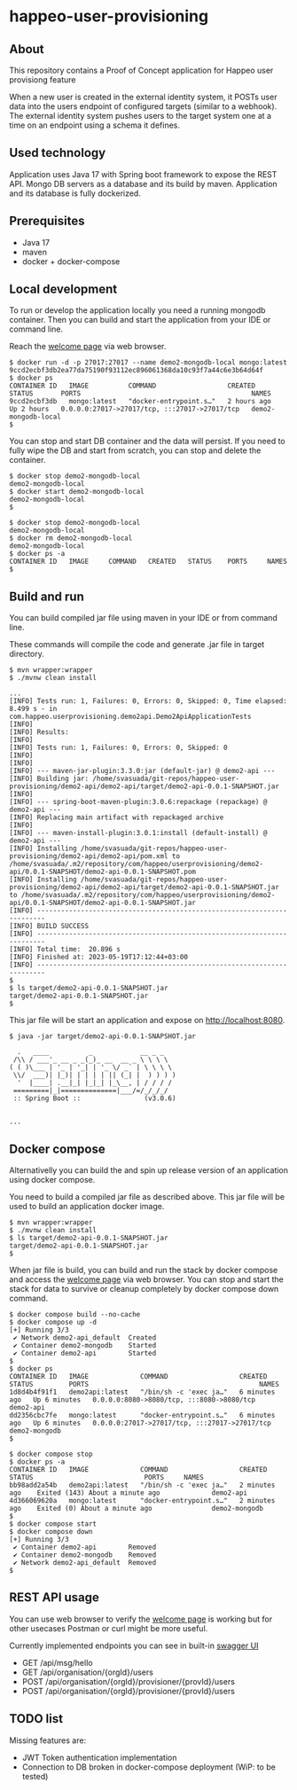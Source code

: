 # happeo-user-provisioning

## About
This repository contains a Proof of Concept application for Happeo user provisiong feature

When a new user is created in the external identity system, it POSTs user data into the
users endpoint of configured targets (similar to a webhook). The external identity
system pushes users to the target system one at a time on an endpoint using a schema it
defines.

## Used technology
Application uses Java 17 with Spring boot framework to expose the REST API.
Mongo DB servers as a database and its build by maven. 
Application and its database is fully dockerized.

## Prerequisites
- Java 17
- maven
- docker + docker-compose


## Local development
To run or develop the application locally you need a running mongodb container. 
Then you can build and start the application from your IDE or command line.

Reach the [welcome page](http://localhost:8080/api/msg/hello) via web browser.


```
$ docker run -d -p 27017:27017 --name demo2-mongodb-local mongo:latest
9ccd2ecbf3db2ea77da75190f93112ec896061368da10c93f7a44c6e3b64d64f
$ docker ps
CONTAINER ID   IMAGE          COMMAND                  CREATED       STATUS       PORTS                                           NAMES
9ccd2ecbf3db   mongo:latest   "docker-entrypoint.s…"   2 hours ago   Up 2 hours   0.0.0.0:27017->27017/tcp, :::27017->27017/tcp   demo2-mongodb-local
$
```

You can stop and start DB container and the data will persist. If you need to fully wipe the DB and start from scratch, you can stop and delete the container.
```
$ docker stop demo2-mongodb-local 
demo2-mongodb-local
$ docker start demo2-mongodb-local 
demo2-mongodb-local
$

$ docker stop demo2-mongodb-local 
demo2-mongodb-local
$ docker rm demo2-mongodb-local 
demo2-mongodb-local
$ docker ps -a
CONTAINER ID   IMAGE     COMMAND   CREATED   STATUS    PORTS     NAMES
$
```


## Build and run
You can build compiled jar file using maven in your IDE or from command line.

These commands will compile the code and generate .jar file in target directory.

```
$ mvn wrapper:wrapper
$ ./mvnw clean install

...
[INFO] Tests run: 1, Failures: 0, Errors: 0, Skipped: 0, Time elapsed: 8.499 s - in com.happeo.userprovisioning.demo2api.Demo2ApiApplicationTests
[INFO] 
[INFO] Results:
[INFO] 
[INFO] Tests run: 1, Failures: 0, Errors: 0, Skipped: 0
[INFO] 
[INFO] 
[INFO] --- maven-jar-plugin:3.3.0:jar (default-jar) @ demo2-api ---
[INFO] Building jar: /home/svasuada/git-repos/happeo-user-provisioning/demo2-api/demo2-api/target/demo2-api-0.0.1-SNAPSHOT.jar
[INFO] 
[INFO] --- spring-boot-maven-plugin:3.0.6:repackage (repackage) @ demo2-api ---
[INFO] Replacing main artifact with repackaged archive
[INFO] 
[INFO] --- maven-install-plugin:3.0.1:install (default-install) @ demo2-api ---
[INFO] Installing /home/svasuada/git-repos/happeo-user-provisioning/demo2-api/demo2-api/pom.xml to /home/svasuada/.m2/repository/com/happeo/userprovisioning/demo2-api/0.0.1-SNAPSHOT/demo2-api-0.0.1-SNAPSHOT.pom
[INFO] Installing /home/svasuada/git-repos/happeo-user-provisioning/demo2-api/demo2-api/target/demo2-api-0.0.1-SNAPSHOT.jar to /home/svasuada/.m2/repository/com/happeo/userprovisioning/demo2-api/0.0.1-SNAPSHOT/demo2-api-0.0.1-SNAPSHOT.jar
[INFO] ------------------------------------------------------------------------
[INFO] BUILD SUCCESS
[INFO] ------------------------------------------------------------------------
[INFO] Total time:  20.896 s
[INFO] Finished at: 2023-05-19T17:12:44+03:00
[INFO] ------------------------------------------------------------------------
$ 
$ ls target/demo2-api-0.0.1-SNAPSHOT.jar
target/demo2-api-0.0.1-SNAPSHOT.jar
$
```

This jar file will be start an application and expose on [http://localhost:8080](http://localhost:8080).
```
$ java -jar target/demo2-api-0.0.1-SNAPSHOT.jar 

  .   ____          _            __ _ _
 /\\ / ___'_ __ _ _(_)_ __  __ _ \ \ \ \
( ( )\___ | '_ | '_| | '_ \/ _` | \ \ \ \
 \\/  ___)| |_)| | | | | || (_| |  ) ) ) )
  '  |____| .__|_| |_|_| |_\__, | / / / /
 =========|_|==============|___/=/_/_/_/
 :: Spring Boot ::                (v3.0.6)


...
```


## Docker compose
Alternativelly you can build the and spin up release version of an application using docker compose.

You need to build a compiled jar file as described above.
This jar file will be used to build an application docker image.

```
$ mvn wrapper:wrapper
$ ./mvnw clean install 
$ ls target/demo2-api-0.0.1-SNAPSHOT.jar
target/demo2-api-0.0.1-SNAPSHOT.jar
$

```

When jar file is build, you can build and run the stack by docker compose and access the [welcome page](http://localhost:8080/api/msg/hello) via web browser.
You can stop and start the stack for data to survive or cleanup completely by docker compose down command.

```
$ docker compose build --no-cache
$ docker compose up -d
[+] Running 3/3
 ✔ Network demo2-api_default  Created
 ✔ Container demo2-mongodb    Started
 ✔ Container demo2-api        Started  
$
$ docker ps
CONTAINER ID   IMAGE             COMMAND                  CREATED         STATUS         PORTS                                           NAMES
1d8d4b4f91f1   demo2api:latest   "/bin/sh -c 'exec ja…"   6 minutes ago   Up 6 minutes   0.0.0.0:8080->8080/tcp, :::8080->8080/tcp       demo2-api
dd2356cbc7fe   mongo:latest      "docker-entrypoint.s…"   6 minutes ago   Up 6 minutes   0.0.0.0:27017->27017/tcp, :::27017->27017/tcp   demo2-mongodb
$

$ docker compose stop
$ docker ps -a
CONTAINER ID   IMAGE             COMMAND                  CREATED          STATUS                            PORTS     NAMES
bb98add2a54b   demo2api:latest   "/bin/sh -c 'exec ja…"   2 minutes ago    Exited (143) About a minute ago             demo2-api
4d366069620a   mongo:latest      "docker-entrypoint.s…"   2 minutes ago    Exited (0) About a minute ago               demo2-mongodb
$
$ docker compose start
$ docker compose down
[+] Running 3/3
 ✔ Container demo2-api        Removed
 ✔ Container demo2-mongodb    Removed
 ✔ Network demo2-api_default  Removed
$
```

## REST API usage
You can use web browser to verify the [welcome page](http://localhost:8080/api/msg/hello) is working but for other usecases Postman or curl might be more useful.

Currently implemented endpoints you can see in built-in [swagger UI](http://localhost:8080/swagger-ui/index.html)
- GET /api/msg/hello
- GET /api/organisation/{orgId}/users
- POST /api/organisation/{orgId}/provisioner/{provId}/users
- POST /api/organisation/{orgId}/provisioner/{provId}/users


## TODO list
Missing features are:
- JWT Token authentication implementation
- Connection to DB broken in docker-compose deployment (WiP: to be tested)
